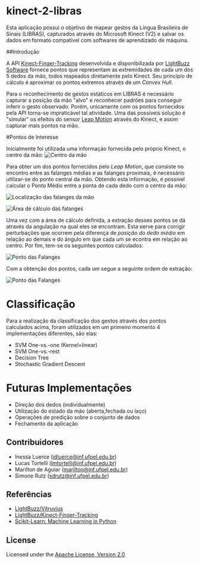 # kinect-2-libras

Esta aplicação possui o objetivo de mapear gestos da Língua Brasileira de Sinais
(LIBRAS), capturados através do Microsoft Kinect (V2) e salvar os dados em formato
compatível com softwares de aprendizado de máquina.

##Introdução

A API [Kinect-Finger-Tracking](https://github.com/LightBuzz/Kinect-Finger-Tracking.git)
desenvolvida e disponibilizada por [LightBuzz Software](https://github.com/LightBuzz/)
fornece pontos que representam as extremidades de cada um dos 5 dedos da mão, todos mapeados
diretamente pelo Kinect. Seu princípio de cálculo é aproximar os pontos extremos através de
um *Convex Hull*.

Para o reconhecimento de gestos estáticos em LIBRAS é necessário capturar a posição da
mão "alvo" e reconhecer padrões para conseguir inferir o gesto observado. Porém, unicamente
com os pontos fornecidos pela API torna-se impraticável tal atividade. Uma das possíveis
solução é "simular" os efeitos do sensor [Leap Motion](https://www.leapmotion.com/) através
do Kinect, e assim capturar mais pontos na mão.

#Pontos de Interesse

Inicialmente foi utilizada uma informação fornecida pelo próprio Kinect, o centro da mão:
![Centro da mão](/images/centerPoint.png?raw=true "Ponto Central da Mão")

Para obter um dos pontos fornecidos pelo *Leap Motion*, que consiste no encontro entre as
falanges médias e as falanges proximais, é necessário utilizar-se do ponto central da mão.
Obtendo esta informação, é possível calcular o Ponto Médio entre a ponta de cada dedo
com o centro da mão:

![Localização das falanges da mão](/images/exam.png?raw=true "Localização das falanges da mão")

![Área de cálculo das falanges](/images/calculate.png?raw=true "Área de cálculo das falanges")

Uma vez com a área de cálculo definida, a extração desses pontos se dá através da angulação
na qual eles se encontram. Esta serve para corrigir perturbações que ocorrem pela diferença de
*posição do dedo médio* em relação ao demais e do ângulo em que cada um se econtra em relação
ao centro. Por fim, tem-se os seguintes pontos calculados:

![Ponto das Falanges](/images/falanges.png?raw=true "Pontos das falanges")

Com a obtenção dos pontos, cada um segue a seguinte ordem de extração:

![Ponto das Falanges](/images/recordedOrder.png?raw=true "Pontos das falanges")

# Classificação

Para a realização da classificação dos gestos através dos pontos calculados acima,
foram utilizados em um primeiro momento 4 implementações diferentes, são elas:

- SVM One-vs.-one (Kernel=linear)
- SVM One-vs.-rest
- Decision Tree
- Stochastic Gradient Descent

# Futuras Implementações

- Direção dos dedos (individualmente)
- Utilização do estado da mão (aberta,fechada ou laço)
- Operações de predição sobre o conjunto de dados
- Fechamento da aplicação


## Contribuidores
* Inessa Luerce (idluerce@inf.ufpel.edu.br)
* Lucas Tortelli (lmtortelli@inf.ufpel.edu.br)
* Marilton de Aguiar (marilton@inf.ufpel.edu.br)
* Simone Rutz (sdrutz@inf.ufpel.edu.br)

## Referências

- [LightBuzz/Vitruvius](https://github.com/LightBuzz/Vitruvius)
- [LightBuzz/Kinect-Finger-Tracking](https://github.com/LightBuzz/Kinect-Finger-Tracking)
- [Scikit-Learn: Machine Learning in Python](http://scikit-learn.org/)

## License

Licensed under the [Apache License, Version 2.0](https://github.com/inessadl/kinect-2-libras/blob/master/LICENSE)
